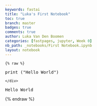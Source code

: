 ```yaml
---
keywords: fastai
title: "Luka's First Notebook"
toc: true
branch: master
badges: true
comments: true
author: Luka Van Den Boomen
categories: [fastpages, jupyter, Week 0]
nb_path: _notebooks/First Notebook.ipynb
layout: notebook
---
```


<!--
#################################################
### THIS FILE WAS AUTOGENERATED! DO NOT EDIT! ###
#################################################
# file to edit: _notebooks/First Notebook.ipynb
-->

<div class="container" id="notebook-container">
        
    {% raw %}
    
<div class="cell border-box-sizing code_cell rendered">
<div class="input">

<div class="inner_cell">
    <div class="input_area">
<div class=" highlight hl-ipython3"><pre><span></span><span class="nb">print</span> <span class="p">(</span><span class="s2">&quot;Hello World&quot;</span><span class="p">)</span>
</pre></div>

    </div>
</div>
</div>

<div class="output_wrapper">
<div class="output">

<div class="output_area">

<div class="output_subarea output_stream output_stdout output_text">
<pre>Hello World
</pre>
</div>
</div>

</div>
</div>

</div>
    {% endraw %}

</div>
 

